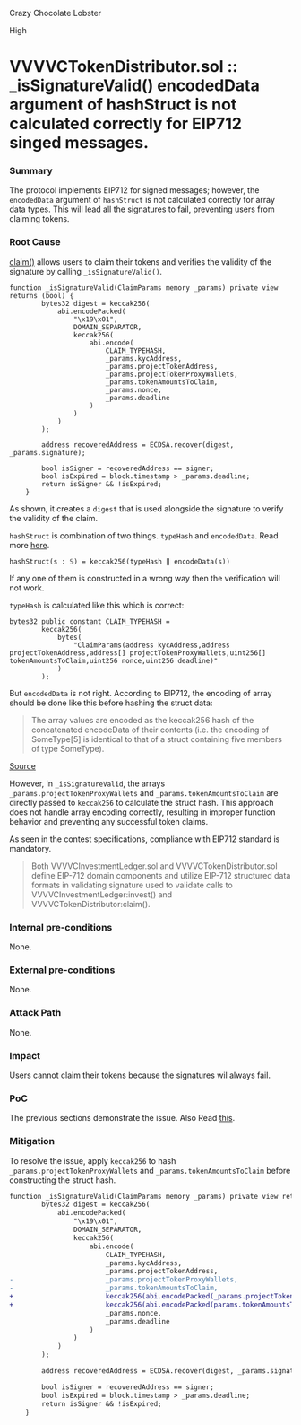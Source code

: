 Crazy Chocolate Lobster

High

# VVVVCTokenDistributor.sol :: _isSignatureValid() encodedData argument of hashStruct is not calculated correctly for EIP712 singed messages.

### Summary

The protocol implements EIP712 for signed messages; however, the `encodedData` argument of `hashStruct` is not calculated correctly for array data types. This will lead all the signatures to fail, preventing users from claiming tokens.

### Root Cause

[claim()](https://github.com/sherlock-audit/2024-11-vvv-exchange-update/blob/1791f41b310489aaa66de349ef1b9e4bd331f14b/vvv-platform-smart-contracts/contracts/vc/VVVVCTokenDistributor.sol#L106-L145) allows users to claim their tokens and verifies the validity of the signature by calling `_isSignatureValid()`.
```solidity
function _isSignatureValid(ClaimParams memory _params) private view returns (bool) {
        bytes32 digest = keccak256(
            abi.encodePacked(
                "\x19\x01",
                DOMAIN_SEPARATOR,
                keccak256(
                    abi.encode(
                        CLAIM_TYPEHASH,
                        _params.kycAddress,
                        _params.projectTokenAddress, 
                        _params.projectTokenProxyWallets, 
                        _params.tokenAmountsToClaim, 
                        _params.nonce,
                        _params.deadline
                    )
                )
            )
        );

        address recoveredAddress = ECDSA.recover(digest, _params.signature);

        bool isSigner = recoveredAddress == signer;
        bool isExpired = block.timestamp > _params.deadline;
        return isSigner && !isExpired;
    }
```
As shown, it creates a `digest` that is used alongside the signature to verify the validity of the claim.

`hashStruct` is combination of two things. `typeHash` and `encodedData`. Read more [here](https://eips.ethereum.org/EIPS/eip-712#definition-of-hashstruct).
```solidity
hashStruct(s : 𝕊) = keccak256(typeHash ‖ encodeData(s))
```
If any one of them is constructed in a wrong way then the verification will not work.

`typeHash` is calculated like this which is correct:
```solidity
bytes32 public constant CLAIM_TYPEHASH =
        keccak256(
            bytes(
                "ClaimParams(address kycAddress,address projectTokenAddress,address[] projectTokenProxyWallets,uint256[] tokenAmountsToClaim,uint256 nonce,uint256 deadline)"
            )
        );
```
But `encodedData` is not right. According to EIP712, the encoding of array should be done like this before hashing the struct data:
> The array values are encoded as the keccak256 hash of the concatenated encodeData of their contents (i.e. the encoding of SomeType[5] is identical to that of a struct containing five members of type SomeType).

[Source](https://eips.ethereum.org/EIPS/eip-712#definition-of-encodedata)

However, in `_isSignatureValid`, the arrays `_params.projectTokenProxyWallets` and `_params.tokenAmountsToClaim` are directly passed to `keccak256` to calculate the struct hash. This approach does not handle array encoding correctly, resulting in improper function behavior and preventing any successful token claims.

As seen in the contest specifications, compliance with EIP712 standard is mandatory.
> Both VVVVCInvestmentLedger.sol and VVVVCTokenDistributor.sol define EIP-712 domain components and utilize EIP-712 structured data formats in validating signature used to validate calls to VVVVCInvestmentLedger:invest() and VVVVCTokenDistributor:claim().

### Internal pre-conditions

None.

### External pre-conditions

None.

### Attack Path

None.

### Impact

Users cannot claim their tokens because the signatures wil always fail.

### PoC

The previous sections demonstrate the issue. Also Read [this](https://ethereum.stackexchange.com/questions/125105/signing-an-array-whit-eth-signtypeddata-v).

### Mitigation

To resolve the issue, apply `keccak256` to hash `_params.projectTokenProxyWallets` and `_params.tokenAmountsToClaim` before constructing the struct hash.
```diff
function _isSignatureValid(ClaimParams memory _params) private view returns (bool) {
        bytes32 digest = keccak256(
            abi.encodePacked(
                "\x19\x01",
                DOMAIN_SEPARATOR,
                keccak256(
                    abi.encode(
                        CLAIM_TYPEHASH,
                        _params.kycAddress,
                        _params.projectTokenAddress, 
-                       _params.projectTokenProxyWallets, 
-                       _params.tokenAmountsToClaim,
+                       keccak256(abi.encodePacked(_params.projectTokenProxyWallets),
+                       keccak256(abi.encodePacked(params.tokenAmountsToClaim),
                        _params.nonce,
                        _params.deadline
                    )
                )
            )
        );

        address recoveredAddress = ECDSA.recover(digest, _params.signature);

        bool isSigner = recoveredAddress == signer;
        bool isExpired = block.timestamp > _params.deadline;
        return isSigner && !isExpired;
    }
```